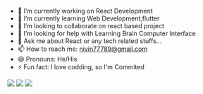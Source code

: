 

- 🔭 I’m currently working on React Development
- 🌱 I’m currently learning Web Development,flutter
- 👯 I’m looking to collaborate on react based project
- 🤔 I’m looking for help with Learning Brain Computer Interface
- 💬 Ask me about React or any tech related stuffs...
- 📫 How to reach me: nivin77789@gmail.com
- 😄 Pronouns: He/His
- ⚡ Fun fact: I love codding, so I'm Commited

<img src="https://github-readme-streak-stats.herokuapp.com/?user=nivin77789&theme=tokyonight_duo&date_format=M%20j%5B%2C%20Y%5D">   <nobr>      <img src="https://github-readme-stats.vercel.app/api?username=nivin77789&show_icons=true&title_color=C0C0C0&icon_color=800080&text_color=daf7dc&bg_color=0D1117"><nobr>
<img src="https://github-readme-stats.vercel.app/api/top-langs/?username=nivin77789&layout=compact&bg_color=0D1117">

